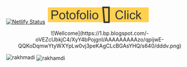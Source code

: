 [![Netlify Status](https://api.netlify.com/api/v1/badges/fd3cd1d4-84cf-48ea-b3f8-96fcd5f43367/deploy-status)](https://app.netlify.com/sites/submision-aplikasi-satu-halaman-vuejs/deploys) [![MYPortofolio](https://raw.githubusercontent.com/Rakhmadi/Rakhmadi/master/badge.svg)](https://rakhmadi.github.io/)

<center>![Wellcome](https://1.bp.blogspot.com/-oVEZcUbkjC4/XyY4bPojgnI/AAAAAAAAAzo/qpijwE-QQKoDqmwYtyWXYpLw0vj3peKAgCLcBGAsYHQ/s640/dddv.png)</center>
<p><img align="left"  src="https://github-readme-stats.vercel.app/api/top-langs/?username=rakhmadi&layout=compact&hide=html"  alt="rakhmadi" /></p>
<p>&nbsp;<img align="center"  src="https://github-readme-stats.vercel.app/api?username=rakhmadi&show_icons=true"  alt="rakhamdi" /></p>



